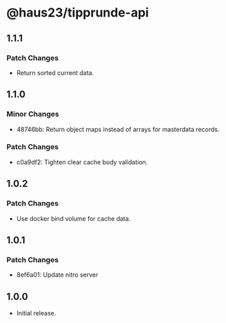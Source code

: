 # @haus23/tipprunde-api

## 1.1.1

### Patch Changes

- Return sorted current data.

## 1.1.0

### Minor Changes

- 48746bb: Return object maps instead of arrays for masterdata records.

### Patch Changes

- c0a9df2: Tighten clear cache body validation.

## 1.0.2

### Patch Changes

- Use docker bind volume for cache data.

## 1.0.1

### Patch Changes

- 8ef6a01: Update nitro server

## 1.0.0

- Initial release.
